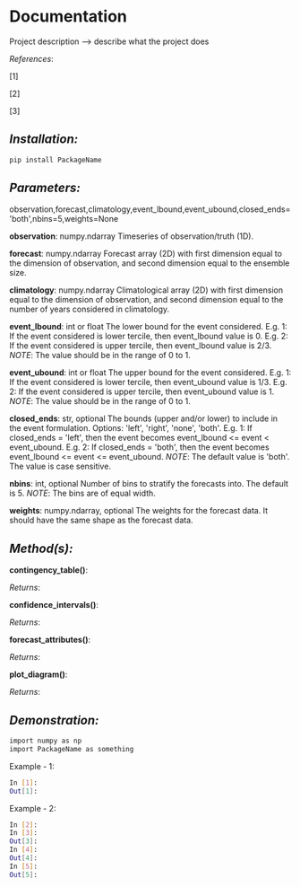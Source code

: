 # Documentation  

Project description --> describe what the project does

_References_:

[1] 

[2] 

[3] 

## _Installation:_

```sh
pip install PackageName
```

## _Parameters:_
observation,forecast,climatology,event_lbound,event_ubound,closed_ends='both',nbins=5,weights=None

**observation**: numpy.ndarray
Timeseries of observation/truth (1D).

**forecast**: numpy.ndarray
Forecast array (2D) with first dimension equal to the dimension of observation, and second dimension equal to the ensemble size.
    
**climatology**: numpy.ndarray
Climatological array (2D) with first dimension equal to the dimension of observation, and second dimension equal to the number of years considered in climatology.

**event_lbound**: int or float
The lower bound for the event considered. 
E.g. 1: If the event considered is lower tercile, then event_lbound value is 0. 
E.g. 2: If the event considered is upper tercile, then event_lbound value is 2/3. 
_NOTE_: The value should be in the range of 0 to 1.

**event_ubound**: int or float
The upper bound for the event considered.
E.g. 1: If the event considered is lower tercile, then event_ubound value is 1/3.
E.g. 2: If the event considered is upper tercile, then event_ubound value is 1. 
_NOTE_: The value should be in the range of 0 to 1.
            
**closed_ends**: str, optional
The bounds (upper and/or lower) to include in the event formulation. Options: 'left', 'right', 'none', 'both'. 
E.g. 1: If closed_ends = 'left', then the event becomes event_lbound <= event < event_ubound. 
E.g. 2: If closed_ends = 'both', then the event becomes event_lbound <= event <= event_ubound.
_NOTE_: The default value is 'both'. The value is case sensitive.
            
**nbins**: int, optional
Number of bins to stratify the forecasts into. The default is 5.
_NOTE_: The bins are of equal width.
            
**weights**: numpy.ndarray, optional
The weights for the forecast data. It should have the same shape as the forecast data.


## _Method(s):_

**contingency_table()**:

_Returns_:


**confidence_intervals()**:

_Returns_:


**forecast_attributes()**:

_Returns_:


**plot_diagram()**:

_Returns_:


## _Demonstration:_

```sh
import numpy as np
import PackageName as something
```

Example - 1:
```sh
In [1]: 
Out[1]: 
```

Example - 2:
```sh
In [2]: 
In [3]: 
Out[3]: 
In [4]: 
Out[4]: 
In [5]: 
Out[5]: 
```

